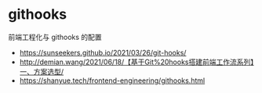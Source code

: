 # githooks

前端工程化与 githooks 的配置

- https://sunseekers.github.io/2021/03/26/git-hooks/
- http://demian.wang/2021/06/18/【基于Git%20hooks搭建前端工作流系列】一、方案选型/
- https://shanyue.tech/frontend-engineering/githooks.html
